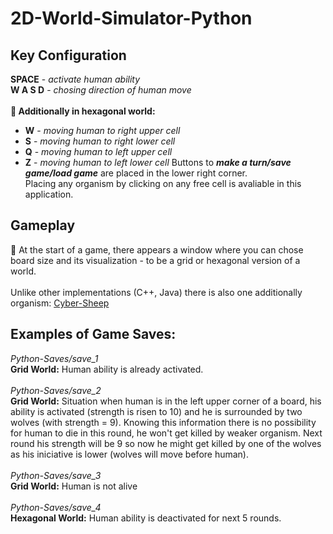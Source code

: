 # 2D-World-Simulator-Python
## Key Configuration
**SPACE** - *activate human ability* </br>
**W A S D** - *chosing direction of human move* </br>
</br>
**🌱 Additionally in hexagonal world:**
  - **W** - *moving human to right upper cell*
  - **S** - *moving human to right lower cell*
  - **Q** - *moving human to left upper cell*
  - **Z** - *moving human to left lower cell*
Buttons to **_make a turn/save game/load game_** are placed in the lower right corner. </br>
Placing any organism by clicking on any free cell is avaliable in this application.
## Gameplay
🌱 At the start of a game, there appears a window where you can chose board size and its visualization - to be a grid or hexagonal version of a world. </br>
</br>
Unlike other implementations (C++, Java) there is also one additionally organism: [Cyber-Sheep](https://github.com/swiczi/Object-Oriented-Programming/blob/main/README.md#explenation-of-symbols-and-organisms-behaviour)
## Examples of Game Saves:
*Python-Saves/save_1* </br>
**Grid World:** Human ability is already activated. </br>
</br>
*Python-Saves/save_2* </br>
**Grid World:** Situation when human is in the left upper corner of a board, 
his ability is activated (strength is risen to 10) and he is surrounded by two wolves (with strength = 9).
Knowing this information there is no possibility for human to die in this round, he won't get killed by weaker organism.
Next round his strength will be 9 so now he might get killed by one of the wolves as his iniciative is lower (wolves will move before human).</br>
</br>
*Python-Saves/save_3* </br>
**Grid World:** Human is not alive</br>
</br>
*Python-Saves/save_4* </br>
**Hexagonal World:** Human ability is deactivated for next 5 rounds.</br>
